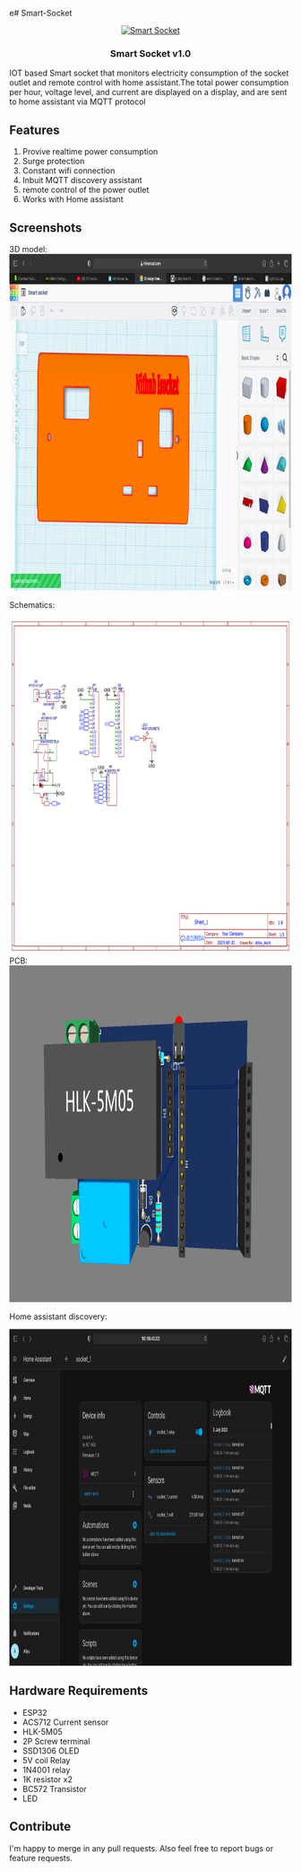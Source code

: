 e# Smart-Socket

<p align="center">
    <a href="" rel="noopener">
        <img width=200px height=200px src = "https://www.qualityimprint.com/cdn/shop/products/Q143911-wifi-smart-plugs-with-logo-1_large.jpg?v=1570048495" alt="Smart Socket">
    </a>
</p>

<h3 align="center">Smart Socket v1.0</h3>



IOT based Smart socket that monitors electricity consumption of the socket outlet and remote control with home assistant.The total power consumption per hour, voltage level, and current are displayed on a display, and are sent to home assistant via MQTT protocol

## Features

1. Provive realtime power consumption
2. Surge protection
3. Constant wifi connection
4. Inbuit MQTT discovery assistant
5. remote control of the power outlet
6. Works with Home assistant
   






## Screenshots

3D model:
<a href="" rel="noopener">
        <img width=1000px height=600px src = "https://github.com/aliyou-sn/Smart-Socket/blob/main/images/socket3d.png" alt="Smart Socket">
    </a>

Schematics:

<a href="" rel="noopener">
        <img width=1000px height=600px src = "https://github.com/aliyou-sn/Smart-Socket/blob/main/images/Schematic_Isocket.png" alt="Smart Socket">
    </a>
PCB:

<a href="" rel="noopener">
        <img width=1000px height=600px src = "https://github.com/aliyou-sn/Smart-Socket/blob/main/images/PCB3D.png" alt="Smart Socket">
    </a>

Home assistant discovery:


<a href="https://github.com/Savjee/home-energy-monitor" rel="noopener">
        <img width=1000px height=600px src = "https://github.com/aliyou-sn/Smart-Socket/blob/main/images/HA.png">
    </a>

## Hardware Requirements

* ESP32
* ACS712 Current sensor
* HLK-5M05
* 2P Screw terminal
* SSD1306 OLED
* 5V coil Relay
* 1N4001 relay
* 1K resistor x2
* BC572 Transistor
* LED





## Contribute

I'm happy to merge in any pull requests. Also feel free to report bugs or feature requests.
